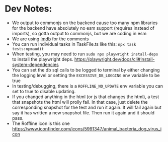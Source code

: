 # Dev Notes:

- We output to commonjs on the backend cause too many npm libraries for the backend have absolutely no esm support (requires instead of imports), so gotta output to commonjs, but we are coding in esm
- We are using [lmdb](https://github.com/DoctorEvidence/lmdb-js) for the comments
- You can run individual tasks in TaskFile.ts like this: `npx task tests:npmaudit`
- When testing, you may need to run `sudo npx playwright install-deps` to install the playwright deps. https://playwright.dev/docs/cli#install-system-dependencies
- You can set the db sql calls to be logged to terminal by either changing the logging level or setting the
  `EXCESSIVE_DB_LOGGING` env variable to be true
- In testing/debugging, there is a `ROFFLINE_NO_UPDATE` env variable you can set to true to disable updating.
- If you changed anything in the html (or js that changes the html), a test that snapshots the html will prolly fail. In that case, just delete the corresponding snapshot for the test and run it again. It will fail again but say it has written a new snapshot file. Then run it again and it should pass.
- The Roffline icon is this one https://www.iconfinder.com/icons/5991347/animal_bacteria_dog_virus_icon
